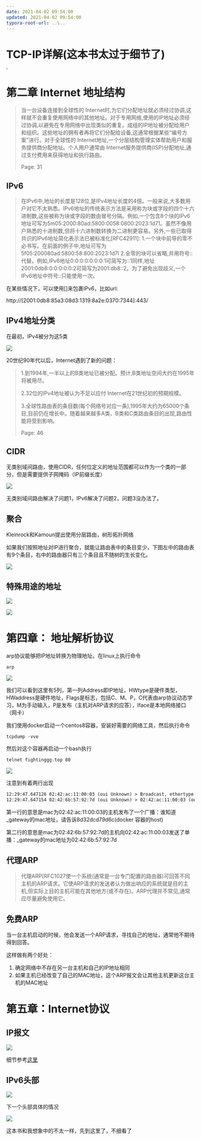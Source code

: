 ```yaml
---
date: 2021-04-02 09:54:00
updated: 2021-04-02 09:54:00
typora-root-url: ..\..
---
```




# TCP-IP详解(这本书太过于细节了)

<img src="/images/image-2021-04-02-09.54.31.819.png" style="zoom:25%;" />

# 第二章 Internet 地址结构

>当一台设备连接到全球性的 Internet时,为它们分配地址就必须经过协调,这样就不会重复使用网络中的其他地址。对于专用网络,使用的IP地址必须经过协调,以避免在专用网络中出现类似的重复。成组的IP地址被分配给用户和组织。这些地址的拥有者再将它们分配给设备,这通常根据某些“编号方案”进行。对于全球性的 Internet地址,一个分层结构管理实体帮助用户和服务提供商分配地址。个人用户通常由 Internet服务提供商(ISP)分配地址,通过支付费用来获得地址和执行路由。
>
>Page: 31

<!-- more -->

## IPv6

>在IPv6中,地址的长度是128位,是IPv4地址长度的4倍。一般来说,大多数用户对它不太熟悉。IPv6地址的传统表示方法是采用称为块或字段的四个十六进制数,这些被称为块或字段的数由冒号分隔。例如,一个包含8个块的IPv6地址可写为5m05:2000:80ad:5800:0058:0800:2023:1d71。虽然不像用户熟悉的十进制数,但将十六进制数转换为二进制更容易。另外,一些已取得共识的IPv6地址简化表示法已被标准化[RFC42911]:
>1.一个块中前导的零不必书写。在前面的例子中,地址可写为5f05:200080ad:5800:58:800:2023:1d7l
>2.全零的块可以省略,并用符号::代替。例如,IPv6地址0:0:0:0:0:0:0:1可简写为::1同样,地址2001:0db8:0:0:0:0:0:2可简写为2001:db8::2。为了避免出现歧义,一个IPv6地址中符号::只能使用一次。

在某些情况下，可以使用[]来包裹IPv6，比如url:

http://[2001:0db8:85a3:08d3:1319:8a2e:0370:7344]:443/

## IPv4地址分类

在最初，IPv4被分为这5类

![](/images/image-2021-04-02-15.25.19.774.png)

20世纪90年代以后，Internet遇到了新的问题：

>1.到1994年,一半以上的B类地址已被分配。预计,B类地址空间大约在1995年将被用尽。
>
>2.32位的IPv4地址被认为不足以应付 Internet在21世纪初的预期规模。
>
>3.全球性路由表的条目数(每个网络号对应一条),1995年大约为65000个条目,目前仍在增长中。随着越来越多A类、B类和C类路由条目的出现,路由性能将受到影响。
>
>Page: 46

## CIDR

无类别域间路由，使用CIDR，任何位定义的地址范围都可以作为一个类的一部分，但是需要提供子网掩码（IP前缀长度）

![](/images/image-2021-04-02-15.42.14.432.png)

无类别域间路由解决了问题1，IPv6解决了问题2，问题3没办法了。

## 聚合

Kleinrock和Kamoun提出使用分层路由，树形拓扑网络

如果我们按照地址对IP进行聚合，就能让路由表中的条目变少，下图左中的路由表有9个条目，右中的路由器只有三个条目且不随树的生长变化。

![](/images/image-2021-04-02-15.48.40.652.png)

## 特殊用途的地址

![](/images/image-2021-04-02-15.53.58.647.png)



![](/images/image-2021-04-02-15.56.20.879.png)



# 第四章： 地址解析协议

arp协议能够把IP地址转换为物理地址。在linux上执行命令

```shell
arp
```

![](/images/image-2021-04-02-17.19.33.021.png)

我们可以看到这里有5列，第一列Address即IP地址，HWtype是硬件类型，HWaddress是硬件地址，Flags是标志，包括C、M、P，C代表由arp协议动态学习，M为手动输入，P是发布（主机对ARP请求的应答），Iface是本地网络接口（网卡）

我们使用docker启动一个centos8容器，安装好需要的网络工具，然后执行命令

```shell
tcpdump -vve
```

然后对这个容器再启动一个bash执行

```shell
telnet fightinggg.top 80
```

![](/images/image-2021-04-02-20.34.34.322.png)

注意到有着两行出现

```txt
12:29:47.647126 02:42:ac:11:00:03 (oui Unknown) > Broadcast, ethertype ARP (0x0806), length 42: Ethernet (len 6), IPv4 (len 4), Request who-has _gateway tell 8d32dcd79d6c, length 28
12:29:47.647154 02:42:6b:57:92:7d (oui Unknown) > 02:42:ac:11:00:03 (oui Unknown), ethertype ARP (0x0806), length 42: Ethernet (len 6), IPv4 (len 4), Reply _gateway is-at 02:42:6b:57:92:7d (oui Unknown), length 28
```

第一行的意思是mac为02:42:ac:11:00:03的主机发布了一个广播：谁知道\_gateway的mac地址，请告诉8d32dcd79d6c(docker 容器的host)

第二行的意思是mac为02:42:6b:57:92:7d的主机向02:42:ac:11:00:03发送了单播：\_gateway的mac地址为02:42:6b:57:92:7d

## 代理ARP

> 代理ARP[RFC1027使一个系统(通常是一台专门配置的路由器)可回答不同主机的ARP请求。它使ARP请求的发送者认为做出响应的系统就是目的主机,但实际上目的主机可能在其他地方(或不存在)。ARP代理并不常见,通常应尽量避免使用它。

## 免费ARP

当一台主机启动的时候，他会发送一个ARP请求，寻找自己的地址，通常他不期待得到回答。

这样做有两个好处：

1. 确定网络中不存在另一台主机和自己的IP地址相同
2. 如果主机已经改变了自己的MAC地址，这个ARP报文会让其他主机更新这台主机的MAC地址

# 第五章：Internet协议



## IP报文

![](/images/image-2021-04-02-21.06.01.187.png)

细节参考[这里](/QQTKJ0.html#IPv4)

## IPv6头部

![](/images/image-2021-04-02-21.07.00.677.png)

下一个头部具体的情况



![](/images/image-2021-04-02-21.11.29.802.png)



这本书和我想象中的不太一样，先到这里了，不细看了









